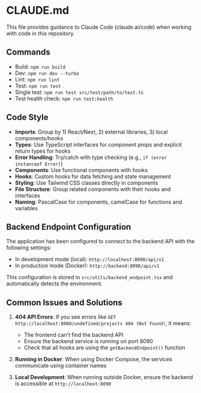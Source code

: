 # CLAUDE.md

This file provides guidance to Claude Code (claude.ai/code) when working with code in this repository.

## Commands
- Build: `npm run build`
- Dev: `npm run dev --turbo`
- Lint: `npm run lint`
- Test: `npm run test`
- Single test: `npm run test src/test/path/to/test.ts`
- Test health check: `npm run test:health`

## Code Style
- **Imports**: Group by 1) React/Next, 2) external libraries, 3) local components/hooks
- **Types**: Use TypeScript interfaces for component props and explicit return types for hooks
- **Error Handling**: Try/catch with type checking (e.g., `if (error instanceof Error)`)
- **Components**: Use functional components with hooks
- **Hooks**: Custom hooks for data fetching and state management
- **Styling**: Use Tailwind CSS classes directly in components
- **File Structure**: Group related components with their hooks and interfaces
- **Naming**: PascalCase for components, camelCase for functions and variables

## Backend Endpoint Configuration

The application has been configured to connect to the backend API with the following settings:

- In development mode (local): `http://localhost:8090/api/v1`
- In production mode (Docker): `http://backend:8090/api/v1`

This configuration is stored in `src/utils/backend_endpoint.tsx` and automatically detects the environment.

## Common Issues and Solutions

1. **404 API Errors**: If you see errors like `GET http://localhost:8080/undefined/projects 404 (Not Found)`, it means:
   - The frontend can't find the backend API
   - Ensure the backend service is running on port 8090
   - Check that all hooks are using the `getBackendEndpoint()` function

2. **Running in Docker**: When using Docker Compose, the services communicate using container names

3. **Local Development**: When running outside Docker, ensure the backend is accessible at `http://localhost:8090`
